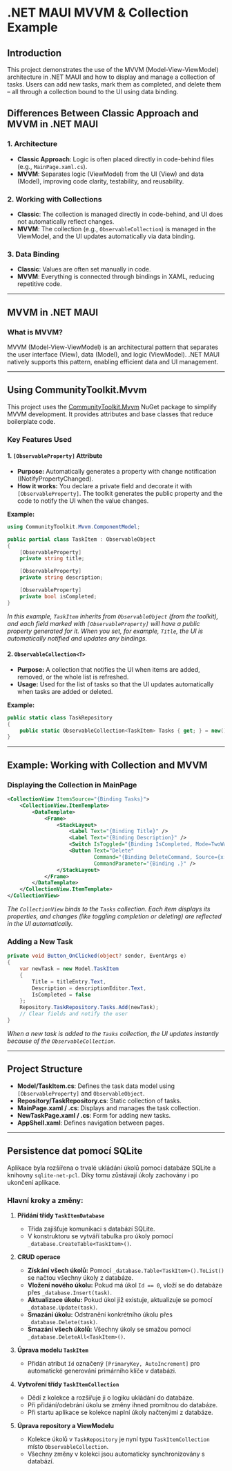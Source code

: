 # .NET MAUI MVVM & Collection Example

## Introduction
This project demonstrates the use of the MVVM (Model-View-ViewModel) architecture in .NET MAUI and how to display and manage a collection of tasks. Users can add new tasks, mark them as completed, and delete them – all through a collection bound to the UI using data binding.

## Differences Between Classic Approach and MVVM in .NET MAUI

### 1. **Architecture**
- **Classic Approach**: Logic is often placed directly in code-behind files (e.g., `MainPage.xaml.cs`).
- **MVVM**: Separates logic (ViewModel) from the UI (View) and data (Model), improving code clarity, testability, and reusability.

### 2. **Working with Collections**
- **Classic**: The collection is managed directly in code-behind, and UI does not automatically reflect changes.
- **MVVM**: The collection (e.g., `ObservableCollection`) is managed in the ViewModel, and the UI updates automatically via data binding.

### 3. **Data Binding**
- **Classic**: Values are often set manually in code.
- **MVVM**: Everything is connected through bindings in XAML, reducing repetitive code.

---

## MVVM in .NET MAUI

### What is MVVM?
MVVM (Model-View-ViewModel) is an architectural pattern that separates the user interface (View), data (Model), and logic (ViewModel). .NET MAUI natively supports this pattern, enabling efficient data and UI management.

---

## Using CommunityToolkit.Mvvm

This project uses the [CommunityToolkit.Mvvm](https://learn.microsoft.com/en-us/dotnet/communitytoolkit/mvvm/) NuGet package to simplify MVVM development. It provides attributes and base classes that reduce boilerplate code.

### Key Features Used

#### 1. `[ObservableProperty]` Attribute

- **Purpose:** Automatically generates a property with change notification (INotifyPropertyChanged).
- **How it works:** You declare a private field and decorate it with `[ObservableProperty]`. The toolkit generates the public property and the code to notify the UI when the value changes.

**Example:**

```csharp
using CommunityToolkit.Mvvm.ComponentModel;

public partial class TaskItem : ObservableObject
{
    [ObservableProperty]
    private string title;

    [ObservableProperty]
    private string description;

    [ObservableProperty]
    private bool isCompleted;
}
```
*In this example, `TaskItem` inherits from `ObservableObject` (from the toolkit), and each field marked with `[ObservableProperty]` will have a public property generated for it. When you set, for example, `Title`, the UI is automatically notified and updates any bindings.*

#### 2. `ObservableCollection<T>`

- **Purpose:** A collection that notifies the UI when items are added, removed, or the whole list is refreshed.
- **Usage:** Used for the list of tasks so that the UI updates automatically when tasks are added or deleted.

**Example:**

```csharp
public static class TaskRepository
{
    public static ObservableCollection<TaskItem> Tasks { get; } = new();
}
```

---

## Example: Working with Collection and MVVM

### Displaying the Collection in MainPage

```xml
<CollectionView ItemsSource="{Binding Tasks}">
    <CollectionView.ItemTemplate>
        <DataTemplate>
            <Frame>
                <StackLayout>
                    <Label Text="{Binding Title}" />
                    <Label Text="{Binding Description}" />
                    <Switch IsToggled="{Binding IsCompleted, Mode=TwoWay}"/>
                    <Button Text="Delete"
                            Command="{Binding DeleteCommand, Source={x:Reference MyPage}}"
                            CommandParameter="{Binding .}" />
                </StackLayout>
            </Frame>
        </DataTemplate>
    </CollectionView.ItemTemplate>
</CollectionView>
```
*The `CollectionView` binds to the `Tasks` collection. Each item displays its properties, and changes (like toggling completion or deleting) are reflected in the UI automatically.*

### Adding a New Task

```csharp
private void Button_OnClicked(object? sender, EventArgs e)
{
    var newTask = new Model.TaskItem
    {
        Title = titleEntry.Text,
        Description = descriptionEditor.Text,
        IsCompleted = false
    };
    Repository.TaskRepository.Tasks.Add(newTask);
    // Clear fields and notify the user
}
```
*When a new task is added to the `Tasks` collection, the UI updates instantly because of the `ObservableCollection`.*

---

## Project Structure
- **Model/TaskItem.cs**: Defines the task data model using `[ObservableProperty]` and `ObservableObject`.
- **Repository/TaskRepository.cs**: Static collection of tasks.
- **MainPage.xaml / .cs**: Displays and manages the task collection.
- **NewTaskPage.xaml / .cs**: Form for adding new tasks.
- **AppShell.xaml**: Defines navigation between pages.

---

## Persistence dat pomocí SQLite

Aplikace byla rozšířena o trvalé ukládání úkolů pomocí databáze SQLite a knihovny `sqlite-net-pcl`. Díky tomu zůstávají úkoly zachovány i po ukončení aplikace.

### Hlavní kroky a změny:

1. **Přidání třídy `TaskItemDatabase`**
   - Třída zajišťuje komunikaci s databází SQLite.
   - V konstruktoru se vytváří tabulka pro úkoly pomocí `_database.CreateTable<TaskItem>()`.

2. **CRUD operace**
   - **Získání všech úkolů:** Pomocí `_database.Table<TaskItem>().ToList()` se načtou všechny úkoly z databáze.
   - **Vložení nového úkolu:** Pokud má úkol `Id == 0`, vloží se do databáze přes `_database.Insert(task)`.
   - **Aktualizace úkolu:** Pokud úkol již existuje, aktualizuje se pomocí `_database.Update(task)`.
   - **Smazání úkolu:** Odstranění konkrétního úkolu přes `_database.Delete(task)`.
   - **Smazání všech úkolů:** Všechny úkoly se smažou pomocí `_database.DeleteAll<TaskItem>()`.

3. **Úprava modelu `TaskItem`**
   - Přidán atribut `Id` označený `[PrimaryKey, AutoIncrement]` pro automatické generování primárního klíče v databázi.

4. **Vytvoření třídy `TaskItemCollection`**
   - Dědí z kolekce a rozšiřuje ji o logiku ukládání do databáze.
   - Při přidání/odebrání úkolu se změny ihned promítnou do databáze.
   - Při startu aplikace se kolekce naplní úkoly načtenými z databáze.

5. **Úprava repository a ViewModelu**
   - Kolekce úkolů v `TaskRepository` je nyní typu `TaskItemCollection` místo `ObservableCollection`.
   - Všechny změny v kolekci jsou automaticky synchronizovány s databází.
